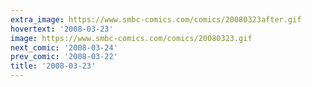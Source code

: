 ```yaml
---
extra_image: https://www.smbc-comics.com/comics/20080323after.gif
hovertext: '2008-03-23'
image: https://www.smbc-comics.com/comics/20080323.gif
next_comic: '2008-03-24'
prev_comic: '2008-03-22'
title: '2008-03-23'
---
```


